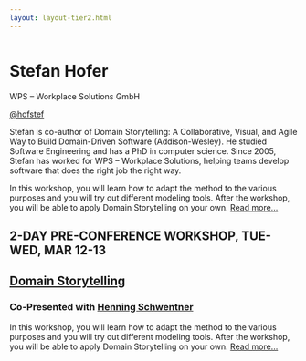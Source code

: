 ```yaml
---
layout: layout-tier2.html
---
```

<div class="container section featured-speaker">
   <div class="row">
     <div class="col-xs-12 col-sm-2 new-img-container">
       <img class="new-speaker-page-img stefan-hofer" />
       </div>
     <div class="col-xs-12 col-sm-10 copy-container">
       <h1 class="speaker-header">Stefan Hofer</h1>
       <span class="speaker-subtitle">WPS – Workplace Solutions GmbH</span>
       <p><a href="https://twitter.com/hofstef" target=”_blank”>@hofstef</a></p>
       <p>Stefan is co-author of Domain Storytelling: A Collaborative, Visual, and Agile Way to Build Domain-Driven Software (Addison-Wesley). He studied Software Engineering and has a PhD in computer science. Since 2005, Stefan has worked for WPS – Workplace Solutions, helping teams develop software that does the right job the right way.</p>
       <p>In this workshop, you will learn how to adapt the method to the various purposes and you will try out different modeling tools. After the workshop, you will be able to apply Domain Storytelling on your own. <a href="../workshops/domain-storytelling.html">Read more...</a></p>
        <h2>2-DAY PRE-CONFERENCE WORKSHOP, TUE-WED, MAR 12-13</h2>
        <h2 class="gold"><a href="../workshops/domain-storytelling.html">Domain Storytelling</a></h2>
        <h3>Co-Presented with <a href="henning-schwentner.html">Henning Schwentner</a></h3>
        <p>In this workshop, you will learn how to adapt the method to the various purposes and you will try out different modeling tools. After the workshop, you will be able to apply Domain Storytelling on your own. <a href="../workshops/domain-storytelling.html">Read more...</a></p>
     </div>
     </div>
   </div>
 </div>